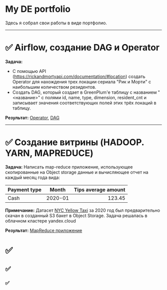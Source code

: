 # My DE portfolio

Здесь я собрал свои работы в виде портфолио.

-----

# ✅ Airflow, создание DAG и Operator
__Задача:__
- С помощью API (https://rickandmortyapi.com/documentation/#location) создать Operator для нахождения трех локации сериала
"Рик и Морти" с наибольшим количеством резидентов. 
- Создать DAG, который создает в  GreenPlum'е таблицу с названием "<название>" с полями id, name, type, dimension, resident_cnt и записывает значения соответствующих полей этих трёх локаций в таблицу.

__Результат:__ [Operator](https://github.com/ArtemTagirov/ArtemTagirov/blob/main/Airflow/plugins/atg_ram_top_n_locations_operator.py), [DAG](https://github.com/ArtemTagirov/ArtemTagirov/blob/main/Airflow/dags/atg_ram_top_locations.py)

---

# ✅ Создание витрины (HADOOP. YARN, MAPREDUCE)
__Задача:__ Написать map-reduce приложение, использующее скопированные на Object storage данные и вычисляющее отчет на каждый месяц года вида:

Payment type |  Month | Tips average amount
:------------|:------:|-------------------:
Cash | 2020-01 | 123.45

__Примечание:__ Датасет [NYC Yellow Taxi](https://www.nyc.gov/site/tlc/about/tlc-trip-record-data.page) за 2020 год был 
предварительно скачан в созданный S3 бакет в Object Storage. Задача решалась в облачном кластере yandex.cloud

__Результат:__ [MapReduce приложение](https://github.com/ArtemTagirov/ArtemTagirov/tree/main/MapReduce)

# ✅ 
## ✅  
### ✅ 